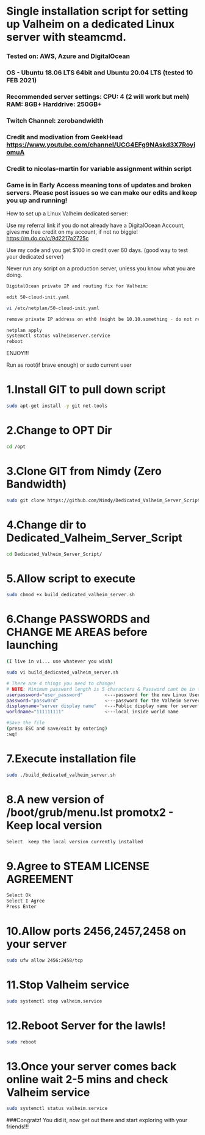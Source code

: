 # Single installation script for setting up Valheim on a dedicated Linux server with steamcmd.
### Tested on: AWS, Azure and DigitalOcean
### OS - Ubuntu 18.06 LTS 64bit and Ubuntu 20.04 LTS (tested 10 FEB 2021)
### Recommended server settings:  CPU: 4 (2 will work but meh)  RAM: 8GB+  Harddrive: 250GB+
### Twitch Channel: zerobandwidth
### Credit and modivation from GeekHead https://www.youtube.com/channel/UCG4EFg9NAskd3X7RoyiomuA
### Credit to nicolas-martin for variable assignment within script

### Game is in Early Access meaning tons of updates and broken servers. Please post issues so we can make our edits and keep you up and running!

How to set up a Linux Valheim dedicated server:

Use my referral link if you do not already have a DigitalOcean Account, gives me free credit on my account, if not no biggie!
https://m.do.co/c/9d2217a2725c

Use my code and you get $100 in credit over 60 days. (good way to test your dedicated server)

Never run any script on a production server, unless you know what you are doing.


```sh
DigitalOcean private IP and routing fix for Valheim:

edit 50-cloud-init.yaml

vi /etc/netplan/50-cloud-init.yaml

remove private IP address on eth0 (might be 10.10.something - do not remove your public IP the same one you use to SSH into the server or access it)

netplan apply
systemctl status valheimserver.service
reboot
```

ENJOY!!!


Run as root(if brave enough) or sudo current user 


1.Install GIT to pull down script
=
```sh
sudo apt-get install -y git net-tools
```
2.Change to OPT Dir
=
```sh
cd /opt
```
3.Clone GIT from Nimdy (Zero Bandwidth)
=
```sh
sudo git clone https://github.com/Nimdy/Dedicated_Valheim_Server_Script.git
```
4.Change dir to Dedicated_Valheim_Server_Script
=
```sh
cd Dedicated_Valheim_Server_Script/
```
5.Allow script to execute
=
```sh
sudo chmod +x build_dedicated_valheim_server.sh
```

6.Change PASSWORDS and CHANGE ME AREAS before launching
=
```sh
(I live in vi... use whatever you wish)

sudo vi build_dedicated_valheim_server.sh

# There are 4 things you need to change!
# NOTE: Minimum password length is 5 characters & Password cant be in the server name.
userpassword="user_password"        <---password for the new Linux User it creates
password="passw0rd"                 <---password for the Valheim Server Access
displayname="server display name"   <---Public display name for server
worldname="111111111"               <---local inside world name

#Save the file
(press ESC and save/exit by entering)
:wq!
```

7.Execute installation file
=
```sh
sudo ./build_dedicated_valheim_server.sh
```
8.A new version of /boot/grub/menu.lst promotx2 - Keep local version
=
```sh
Select  keep the local version currently installed
```
9.Agree to STEAM LICENSE AGREEMENT
=
```sh
Select Ok
Select I Agree
Press Enter
```
10.Allow ports 2456,2457,2458 on your server
=
```sh
sudo ufw allow 2456:2458/tcp
```
11.Stop Valheim service
=
```sh
sudo systemctl stop valheim.service
```
12.Reboot Server for the lawls!
=
```sh
sudo reboot
```

13.Once your server comes back online wait 2-5 mins and check Valheim service
=
```sh
sudo systemctl status valheim.service
```

###Congratz! You did it, now get out there and start exploring with your friends!!!
